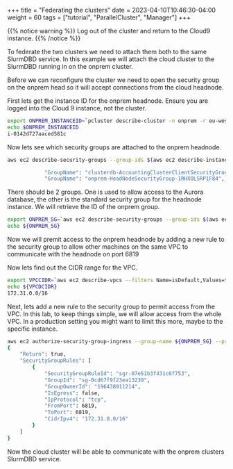 +++
title = "Federating the clusters"
date = 2023-04-10T10:46:30-04:00
weight = 60
tags = ["tutorial", "ParallelCluster", "Manager"]
+++

{{% notice warning %}} Log out of the cluster and return to the Cloud9 instance. {{% /notice %}}

To federate the two clusters we need to attach them both to the same SlurmDBD service. In this example we will attach the cloud cluster to the SlurmDBD running in on the onprem cluster. 

Before we can reconfigure the cluster we need to open the security group on the onprem head so it will accept connections from the cloud headnode.

First lets get the instance ID for the onprem headnode. Ensure you are logged into the Cloud 9 instance, not the cluster.

```bash
export ONPREM_INSTANCEID=`pcluster describe-cluster -n onprem -r eu-west-1 | jq '.headNode.instanceId' | sed s/\"//g`
echo $ONPREM_INSTANCEID
i-0142d727aaced581c
```

Now lets see which security groups are attached to the onprem headnode.

```bash
aws ec2 describe-security-groups --group-ids $(aws ec2 describe-instances --instance-id $ONPREM_INSTANCEID --query "Reservations[].Instances[].SecurityGroups[].GroupId[]" --output text)  | grep GroupName

            "GroupName": "clusterdb-AccountingClusterClientSecurityGroup-C6X4N2MVV6SA",
            "GroupName": "onprem-HeadNodeSecurityGroup-1RHXOLSRP1F84",
```

There should be 2 groups. One is used to allow access to the Aurora database, the other is the standard security group for the headnode instance. We will retrieve the ID of the onprem group.

```bash
export ONPREM_SG=`aws ec2 describe-security-groups --group-ids $(aws ec2 describe-instances --instance-id $ONPREM_INSTANCEID --query "Reservations[].Instances[].SecurityGroups[].GroupId[]" --output text)  | grep GroupName | grep onprem | awk '{print $2}' | sed s/\"//g | sed s/,//g`
echo ${ONPREM_SG}
```

Now we will premit access to the onprem headnode by adding a new rule to the security group to allow other machines on the same VPC to communicate with the headnode on port 6819

Now lets find out the CIDR range for the VPC.

```bash
export VPCCIDR=`aws ec2 describe-vpcs --filters Name=isDefault,Values=true --query "Vpcs[].CidrBlock" --region ${AWS_REGION} | jq -r '.[0]'`
echo ${VPCDCIDR}
172.31.0.0/16
```

Next, lets add a new rule to the security group to permit access from the VPC. In this lab, to keep things simple, we will allow access from the whole VPC. In a production setting you might want to limit this more, maybe to the specific instance.

```bash
aws ec2 authorize-security-group-ingress --group-name ${ONPREM_SG} --protocol tcp --port 6819 --cidr ${VPCDCIDR}
{
    "Return": true,
    "SecurityGroupRules": [
        {
            "SecurityGroupRuleId": "sgr-07e51b3f431c6f753",
            "GroupId": "sg-0cd67f9f23ea13239",
            "GroupOwnerId": "196438911214",
            "IsEgress": false,
            "IpProtocol": "tcp",
            "FromPort": 6819,
            "ToPort": 6819,
            "CidrIpv4": "172.31.0.0/16"
        }
    ]
}
```

Now the cloud cluster will be able to communicate with the onprem clusters SlurmDBD service. 
